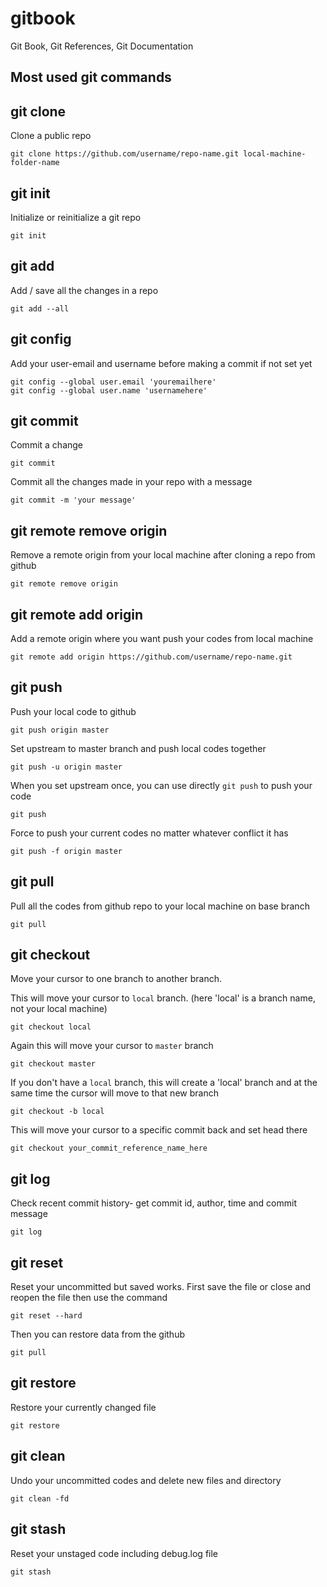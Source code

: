 # gitbook

Git Book, Git References, Git Documentation

## Most used git commands

## git clone 
Clone a public repo
```git
git clone https://github.com/username/repo-name.git local-machine-folder-name
```

## git init
Initialize or reinitialize a git repo 
```git
git init
```

## git add
Add / save all the changes in a repo 
```git
git add --all
```

## git config
Add your user-email and username before making a commit if not set yet
```git
git config --global user.email 'youremailhere'
git config --global user.name 'usernamehere'
```
## git commit
Commit a change 
```git
git commit
```

Commit all the changes made in your repo with a message 
```git
git commit -m 'your message'
```

## git remote remove origin
Remove a remote origin from your local machine after cloning a repo from github
```git
git remote remove origin
```

## git remote add origin 
Add a remote origin where you want push your codes from local machine 
```git
git remote add origin https://github.com/username/repo-name.git
```

## git push
Push your local code to github
```git
git push origin master
```
Set upstream to master branch and push local codes together
```git
git push -u origin master
```

When you set upstream once, you can use directly `git push` to push your code
```git
git push
```
Force to push your current codes no matter whatever conflict it has
```git
git push -f origin master
```

## git pull
Pull all the codes from github repo to your local machine on base branch
```git
git pull
```

## git checkout
Move your cursor to one branch to another branch.

This will move your cursor to `local` branch. (here 'local' is a branch name, not your local machine)
```git
git checkout local
```

Again this will move your cursor to `master` branch 
```git
git checkout master
```

If you don't have a `local` branch, this will create a 'local' branch and at the same time the cursor will move to that new branch 
```git
git checkout -b local
```

This will move your cursor to a specific commit back and set head there
```git
git checkout your_commit_reference_name_here
```

## git log
Check recent commit history- get commit id, author, time and commit message
```git
git log
```

## git reset
Reset your uncommitted but saved works. First save the file or close and reopen the file then use the command
```git
git reset --hard
```
Then you can restore data from the github <br/>
```git
git pull
```

## git restore
Restore your currently changed file <br/>
```git
git restore
```

## git clean
Undo your uncommitted codes and delete new files and directory
```git
git clean -fd
```
## git stash
Reset your unstaged code including debug.log file
```git
git stash
```

